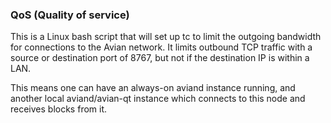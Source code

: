 ### QoS (Quality of service) ###

This is a Linux bash script that will set up tc to limit the outgoing bandwidth for connections to the Avian network. It limits outbound TCP traffic with a source or destination port of 8767, but not if the destination IP is within a LAN.

This means one can have an always-on aviand instance running, and another local aviand/avian-qt instance which connects to this node and receives blocks from it.
